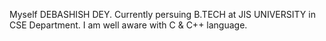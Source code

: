 Myself DEBASHISH DEY.
Currently persuing B.TECH at JIS UNIVERSITY in CSE Department.
I am well aware with C & C++ language.

